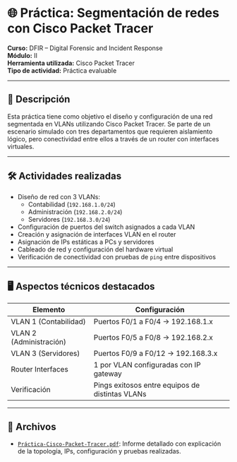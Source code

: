 
# 🌐 Práctica: Segmentación de redes con Cisco Packet Tracer

**Curso:** DFIR – Digital Forensic and Incident Response  
**Módulo:** II  
**Herramienta utilizada:** Cisco Packet Tracer  
**Tipo de actividad:** Práctica evaluable

---

## 🎯 Descripción

Esta práctica tiene como objetivo el diseño y configuración de una red segmentada en VLANs utilizando Cisco Packet Tracer. Se parte de un escenario simulado con tres departamentos que requieren aislamiento lógico, pero conectividad entre ellos a través de un router con interfaces virtuales.

---

## 🛠️ Actividades realizadas

- Diseño de red con 3 VLANs:
  - Contabilidad (`192.168.1.0/24`)
  - Administración (`192.168.2.0/24`)
  - Servidores (`192.168.3.0/24`)
- Configuración de puertos del switch asignados a cada VLAN
- Creación y asignación de interfaces VLAN en el router
- Asignación de IPs estáticas a PCs y servidores
- Cableado de red y configuración del hardware virtual
- Verificación de conectividad con pruebas de `ping` entre dispositivos

---

## 🖥️ Aspectos técnicos destacados

| Elemento      | Configuración                       |
|---------------|-------------------------------------|
| VLAN 1 (Contabilidad) | Puertos F0/1 a F0/4 → 192.168.1.x |
| VLAN 2 (Administración) | Puertos F0/5 a F0/8 → 192.168.2.x |
| VLAN 3 (Servidores) | Puertos F0/9 a F0/12 → 192.168.3.x |
| Router Interfaces | 1 por VLAN configuradas con IP gateway |
| Verificación | Pings exitosos entre equipos de distintas VLANs |

---

## 📁 Archivos

- [`Práctica-Cisco-Packet-Tracer.pdf`](./Práctica-Cisco-Packet-Tracer.pdf): Informe detallado con explicación de la topología, IPs, configuración y pruebas realizadas.
